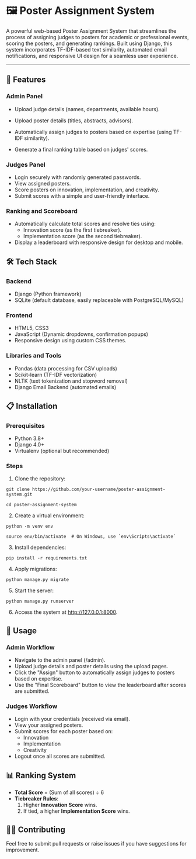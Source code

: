 # 🖼️ Poster Assignment System


A powerful web-based Poster Assignment System that streamlines the process of assigning judges to posters for academic or professional events, scoring the posters, and generating rankings. Built using Django, this system incorporates TF-IDF-based text similarity, automated email notifications, and responsive UI design for a seamless user experience.


--------


## 🚀 Features



### Admin Panel


+ Upload judge details (names, departments, available hours).

+ Upload poster details (titles, abstracts, advisors).

+ Automatically assign judges to posters based on expertise (using TF-IDF similarity).

+ Generate a final ranking table based on judges' scores.


### Judges Panel


+ Login securely with randomly generated passwords.
+ View assigned posters.
+ Score posters on innovation, implementation, and creativity.
+ Submit scores with a simple and user-friendly interface.


### Ranking and Scoreboard

+ Automatically calculate total scores and resolve ties using:
  + Innovation score (as the first tiebreaker).
  + Implementation score (as the second tiebreaker).
+ Display a leaderboard with responsive design for desktop and mobile.


## 🛠️ Tech Stack


### Backend
+ Django (Python framework)
+ SQLite (default database, easily replaceable with PostgreSQL/MySQL)

### Frontend
+ HTML5, CSS3
+ JavaScript (Dynamic dropdowns, confirmation popups)
+ Responsive design using custom CSS themes.

### Libraries and Tools
+ Pandas (data processing for CSV uploads)
+ Scikit-learn (TF-IDF vectorization)
+ NLTK (text tokenization and stopword removal)
+ Django Email Backend (automated emails)


## 📋 Installation

### Prerequisites

+ Python 3.8+
+ Django 4.0+
+ Virtualenv (optional but recommended)

### Steps

1. Clone the repository:

```
git clone https://github.com/your-username/poster-assignment-system.git

cd poster-assignment-system
```

2. Create a virtual environment:

```
python -m venv env

source env/bin/activate  # On Windows, use `env\Scripts\activate`
```

3. Install dependencies:

```
pip install -r requirements.txt
```

4. Apply migrations:

```
python manage.py migrate
```

5. Start the server:

```
python manage.py runserver
```

6. Access the system at http://127.0.0.1:8000.


## 🔑 Usage

### Admin Workflow
+ Navigate to the admin panel (/admin).
+ Upload judge details and poster details using the upload pages.
+ Click the "Assign" button to automatically assign judges to posters based on expertise.
+ Use the "Final Scoreboard" button to view the leaderboard after scores are submitted.

### Judges Workflow

+ Login with your credentials (received via email).
+ View your assigned posters.
+ Submit scores for each poster based on:
  + Innovation
  + Implementation
  + Creativity
+  Logout once all scores are submitted.


## 📊 Ranking System
+ **Total Score** = (Sum of all scores) ÷ 6
+ **Tiebreaker Rules**:
  1. Higher **Innovation Score** wins.
  2. If tied, a higher **Implementation Score** wins.


## 🧑‍💻 Contributing

Feel free to submit pull requests or raise issues if you have suggestions for improvement.
